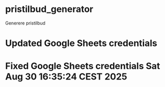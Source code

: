 # pristilbud_generator
Generere pristilbud
# Updated Google Sheets credentials
# Fixed Google Sheets credentials Sat Aug 30 16:35:24 CEST 2025

